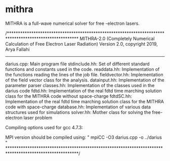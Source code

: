 # mithra
MITHRA is a full-wave numerical solver for free -electron lasers.

/********************************************************************************************************
 MITHRA-2.0 (Completely Numerical Calculation of Free Electron Laser Radiation)
 Version 2.0, copyright 2019, Arya Fallahi
 ********************************************************************************************************
 
 darius.cpp:     Main program file
 stdinclude.hh: 	Set of different standard functions and constants used in the code.
 readdata.hh: 		 Implementation of the functions reading the lines of the job file.
 fieldvector.hh: Implementation of the field vector class for the analysis.
 datainput.hh: 		Implementation of the parameter parser
 classes.hh: 		  Implementation of the classes used in the darius code
 fdtd.hh: 			    Implementation of the real fdtd time marching solution class for the MITHRA code without space-charge
 fdtdSC.hh: 		   Implementation of the real fdtd time marching solution class for the MITHRA code with space-charge
 database.hh:    Implementation of various data structures used for simulations
 solver.hh:      Mother class for solving the free-electron laser problem
  
 Compiling options used for gcc 4.7.3:
 
 MPI version should be compiled using: " mpiCC -O3 darius.cpp -o ../darius "
 ********************************************************************************************************/
